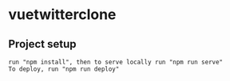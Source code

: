 # vuetwitterclone

## Project setup
```
run "npm install", then to serve locally run "npm run serve"
To deploy, run "npm run deploy"